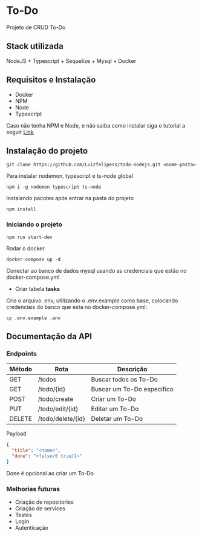 
# To-Do
Projeto de CRUD To-Do



## Stack utilizada
NodeJS + Typescript + Sequelize + Mysql + Docker



## Requisitos e Instalação

- Docker
- NPM
- Node
- Typescript

Caso não tenha NPM e Node, e não saiba como instalar siga o tutorial a seguir 
[Link](https://balta.io/blog/node-npm-instalacao-configuracao-e-primeiros-passos)

## Instalação do projeto

```
git clone https://github.com/Luizfelipess/todo-nodejs.git <nome-pasta>
```

Para instalar nodemon, typescript e ts-node global
```
npm i -g nodemon typescript ts-node
```

Instalando pacotes após entrar na pasta do projeto
```
npm install
```

### Iniciando o projeto
```
npm run start-dev
```

Rodar o docker 
```
docker-compose up -d
```

Conectar ao banco de dados mysql usando as credenciais que estão no docker-compose.yml
- Criar tabela **tasks**

Crie o arquivo .env, utilizando o .env.example como base, colocando credenciais do banco que esta no docker-compose.yml:
```
cp .env.example .env
```

## Documentação da API

### Endpoints
| Método | Rota | Descrição |
| -------|-------|--------- |
| GET    | /todos      | Buscar todos os To-Do|
| GET    | /todo/{id} | Buscar um To-Do especifico|
| POST   | /todo/create | Criar um To-Do|
| PUT    | /todo/edit/{id} | Editar um To-Do|
| DELETE | /todo/delete/{id} | Deletar um To-Do|

Payload
```json
{
  "title": "<nome>",
  "done": "<false/0 true/1>"
}
```
Done é opcional ao criar um To-Do


### Melhorias futuras
- Criação de repositories
- Criação de services
- Testes
- Login
- Autenticação
